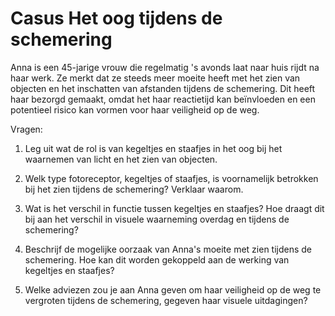 # Casus Het oog tijdens de schemering

Anna is een 45-jarige vrouw die regelmatig 's avonds laat naar huis rijdt na haar werk. Ze merkt dat ze steeds meer moeite heeft met het zien van objecten en het inschatten van afstanden tijdens de schemering. Dit heeft haar bezorgd gemaakt, omdat het haar reactietijd kan beïnvloeden en een potentieel risico kan vormen voor haar veiligheid op de weg.

Vragen:

1. Leg uit wat de rol is van kegeltjes en staafjes in het oog bij het waarnemen van licht en het zien van objecten.

2. Welk type fotoreceptor, kegeltjes of staafjes, is voornamelijk betrokken bij het zien tijdens de schemering? Verklaar waarom.

3. Wat is het verschil in functie tussen kegeltjes en staafjes? Hoe draagt dit bij aan het verschil in visuele waarneming overdag en tijdens de schemering?

4. Beschrijf de mogelijke oorzaak van Anna's moeite met zien tijdens de schemering. Hoe kan dit worden gekoppeld aan de werking van kegeltjes en staafjes?

5. Welke adviezen zou je aan Anna geven om haar veiligheid op de weg te vergroten tijdens de schemering, gegeven haar visuele uitdagingen?
